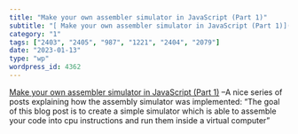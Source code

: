 ```yaml
---
title: "Make your own assembler simulator in JavaScript (Part 1)"
subtitle: "[ Make your own assembler simulator in JavaScript (Part 1)]( https://www.mschweighauser.com/make-you..."
category: "1"
tags: ["2403", "2405", "987", "1221", "2404", "2079"]
date: "2023-01-13"
type: "wp"
wordpress_id: 4362
---
```

[ Make your own assembler simulator in JavaScript (Part 1)]( https://www.mschweighauser.com/make-your-own-assembler-simulator-in-javascript-part1/) –A nice series of posts explaining how the assembly simulator was implemented: “The goal of this blog post is to create a simple simulator which is able to assemble your code into cpu instructions and run them inside a virtual computer”